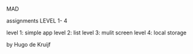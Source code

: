 MAD

assignments
LEVEL 1- 4

level 1: simple app
level 2: list
level 3: mulit screen
level 4: local storage

by Hugo de Kruijf

